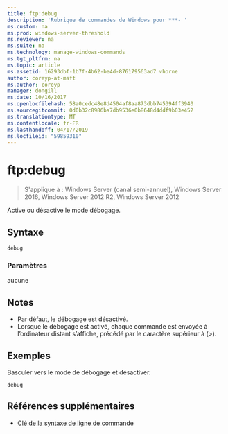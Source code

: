 ```yaml
---
title: ftp:debug
description: 'Rubrique de commandes de Windows pour ***- '
ms.custom: na
ms.prod: windows-server-threshold
ms.reviewer: na
ms.suite: na
ms.technology: manage-windows-commands
ms.tgt_pltfrm: na
ms.topic: article
ms.assetid: 16293dbf-1b7f-4b62-be4d-876179563ad7 vhorne
author: coreyp-at-msft
ms.author: coreyp
manager: dongill
ms.date: 10/16/2017
ms.openlocfilehash: 58a0cedc48e8d4504af8aa873dbb745394ff3940
ms.sourcegitcommit: 0d0b32c8986ba7db9536e0b8648d4ddf9b03e452
ms.translationtype: MT
ms.contentlocale: fr-FR
ms.lasthandoff: 04/17/2019
ms.locfileid: "59859310"
---
```

# <a name="ftpdebug"></a>ftp:debug

>S'applique à : Windows Server (canal semi-annuel), Windows Server 2016, Windows Server 2012 R2, Windows Server 2012

Active ou désactive le mode débogage.   
## <a name="syntax"></a>Syntaxe  
```  
debug  
```  
### <a name="parameters"></a>Paramètres  
aucune  
## <a name="remarks"></a>Notes  
-   Par défaut, le débogage est désactivé.  
-   Lorsque le débogage est activé, chaque commande est envoyée à l’ordinateur distant s’affiche, précédé par le caractère supérieur à (>).  
## <a name="BKMK_Examples"></a>Exemples  
Basculer vers le mode de débogage et désactiver.  
```  
debug  
```  
## <a name="additional-references"></a>Références supplémentaires  
-   [Clé de la syntaxe de ligne de commande](command-line-syntax-key.md)  
